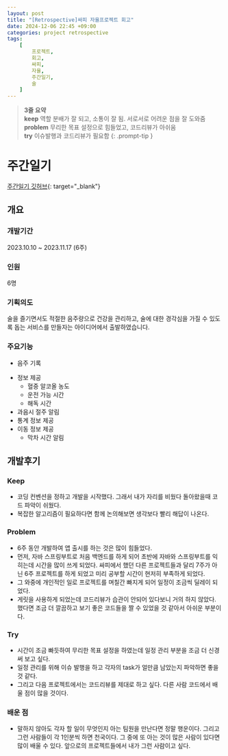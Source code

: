 ```yaml
---
layout: post
title: "[Retrospective]싸피 자율프로젝트 회고"
date: 2024-12-06 22:45 +09:00
categories: project retrospective
tags:
    [
        프로젝트,
        회고,
        싸피,
        자율,
        주간일기,
        술
    ]
---
```


> **3줄 요약**
<br>**keep** 역할 분배가 잘 되고, 소통이 잘 됨. 서로서로 어려운 점을 잘 도와줌
<br>**problem** 무리한 목표 설정으로 힘들었고, 코드리뷰가 아쉬움
<br>**try** 이슈발행과 코드리뷰가 필요함
{: .prompt-tip }

# 주간일기
[주간일기 깃허브](https://github.com/official-dev-ohyes/weeklivernote_v2){: target="_blank"}
## 개요
### 개발기간
2023.10.10 ~ 2023.11.17 (6주)
### 인원
6명
### 기획의도
술을 즐기면서도 적절한 음주량으로 건강을 관리하고, 술에 대한 경각심을 가질 수 있도록 돕는 서비스를 만들자는 아이디어에서 출발하였습니다.
### 주요기능
- 음주 기록
* 정보 제공
  * 혈중 알코올 농도
  * 운전 가능 시간
  * 해독 시간
* 과음시 절주 알림
* 통계 정보 제공
* 이동 정보 제공
  * 막차 시간 알림


## 개발후기
### Keep
- 코딩 컨벤션을 정하고 개발을 시작했다. 그래서 내가 자리를  비웠다 돌아왔을때 코드 파악이 쉬웠다.
- 복잡한 알고리즘이 필요하다면 함께 논의해보면 생각보다 빨리 해답이 나온다.

### Problem
- 6주 동안 개발하여 앱 출시를 하는 것은 많이 힘들었다.
- 먼저, 자바 스프링부트로 처음 백엔드를 하게 되어 초반에 자바와 스프링부트를 익히는데 시간을 많이 쓰게 되었다. 싸피에서 했던 다른 프로젝트들과 달리 7주가 아닌 6주 프로젝트를 하게 되었고 미리 공부할 시간이 현저히 부족하게 되었다.
- 그 와중에 개인적인 일로 프로젝트를 며칠간 빠지게 되어 일정이 조금씩 딜레이 되었다.
- 게릿을 사용하게 되었는데 코드리뷰가 습관이 안되어 있다보니 거의 하지 않았다. 했다면 조금 더 깔끔하고 보기 좋은 코드들을 짤 수 있었을 것 같아서 아쉬운 부분이다.

### Try
- 시간이 조금 빠듯하여 무리한 목표 설정을 하였는데 일정 관리 부분을 조금 더 신경 써 보고 싶다.
- 일정 관리를 위해 이슈 발행을 하고 각자의 task가 얼만큼 남았는지 파악하면 좋을 것 같다.
- 그리고 다음 프로젝트에서는 코드리뷰를 제대로 하고 싶다. 다른 사람 코드에서 배울 점이 많을 것이다.

### 배운 점
- 말하지 않아도 각자 할 일이 무엇인지 아는 팀원을 만난다면 정말 행운이다. 그리고 그런 사람들이 각 1인분씩 하면 천국이다. 그 중에 또 아는 것이 많은 사람이 있다면 많이 배울 수 있다. 앞으로의 프로젝트들에서 내가 그런 사람이고 싶다.